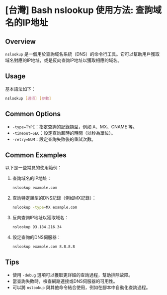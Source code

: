 # [台灣] Bash nslookup 使用方法: 查詢域名的IP地址

## Overview
`nslookup` 是一個用於查詢域名系統（DNS）的命令行工具。它可以幫助用戶獲取域名對應的IP地址，或是反向查詢IP地址以獲取相應的域名。

## Usage
基本語法如下：
```bash
nslookup [選項] [參數]
```

## Common Options
- `-type=TYPE`：指定查詢的記錄類型，例如 A、MX、CNAME 等。
- `-timeout=SEC`：設定查詢超時的時間（以秒為單位）。
- `-retry=NUM`：設定查詢失敗後的重試次數。

## Common Examples
以下是一些常見的使用範例：

1. 查詢域名的IP地址：
   ```bash
   nslookup example.com
   ```

2. 查詢特定類型的DNS記錄（例如MX記錄）：
   ```bash
   nslookup -type=MX example.com
   ```

3. 反向查詢IP地址以獲取域名：
   ```bash
   nslookup 93.184.216.34
   ```

4. 設定查詢的DNS伺服器：
   ```bash
   nslookup example.com 8.8.8.8
   ```

## Tips
- 使用 `-debug` 選項可以獲取更詳細的查詢過程，幫助排除故障。
- 當查詢失敗時，檢查網路連接或DNS伺服器的可用性。
- 可以將 `nslookup` 與其他命令結合使用，例如在腳本中自動化查詢過程。